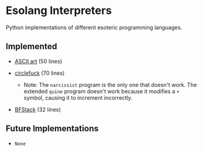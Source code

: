 # Esolang Interpreters
Python implementations of different esoteric programming languages.

## Implemented
-   [ASCII art](https://esolangs.org/wiki/ASCII_art) (50 lines)

-   [circlefuck](https://esolangs.org/wiki/Circlefuck) (70 lines)

    - Note: The `narcissist` program is the only one that doesn't work. The extended `quine` program doesn't work because it modifies a `+` symbol, causing it to increment incorrectly.

-   [BFStack](https://esolangs.org/wiki/BFStack) (32 lines)

## Future Implementations
- `None`
